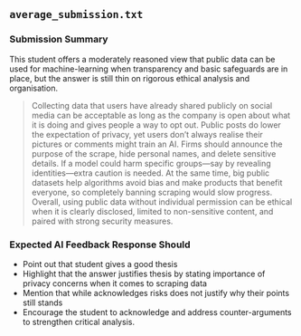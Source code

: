 ## `average_submission.txt`

### Submission Summary

This student offers a moderately reasoned view that public data can be used for machine-learning when transparency and basic safeguards are in place, but the answer is still thin on rigorous ethical analysis and organisation.

> Collecting data that users have already shared publicly on social media can be acceptable as long as the company is open about what it is doing and gives people a way to opt out. Public posts do lower the expectation of privacy, yet users don’t always realise their pictures or comments might train an AI. Firms should announce the purpose of the scrape, hide personal names, and delete sensitive details. If a model could harm specific groups—say by revealing identities—extra caution is needed. At the same time, big public datasets help algorithms avoid bias and make products that benefit everyone, so completely banning scraping would slow progress. Overall, using public data without individual permission can be ethical when it is clearly disclosed, limited to non-sensitive content, and paired with strong security measures.

### Expected AI Feedback Response Should

* Point out that student gives a good thesis
* Highlight that the answer justifies thesis by stating importance of privacy concerns when it comes to scraping data
* Mention that while acknowledges risks does not justify why their points still stands
* Encourage the student to acknowledge and address counter-arguments to strengthen critical analysis.
